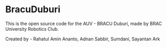 # BracuDuburi
This is the open source code for the AUV - BRACU Duburi, made by BRAC University Robotics Club. 

Created by -
Rahatul Amin Ananto,
Adnan Sabbir,
Sumdani,
Sayantan Ark
